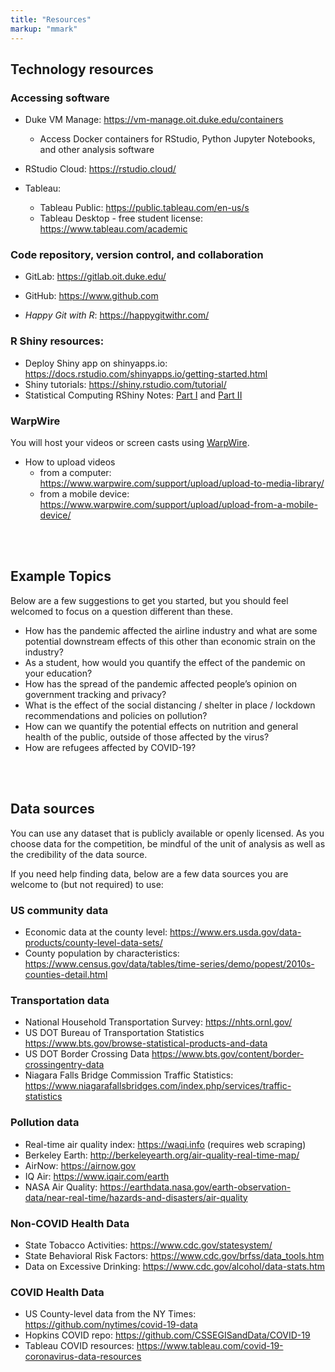 ```yaml
---
title: "Resources"
markup: "mmark"
---
```


## Technology resources

### Accessing software

- Duke VM Manage: https://vm-manage.oit.duke.edu/containers
    - Access Docker containers for RStudio, Python Jupyter Notebooks, and other analysis software

- RStudio Cloud: https://rstudio.cloud/ 

- Tableau: 
  - Tableau Public: https://public.tableau.com/en-us/s 
  - Tableau Desktop - free student license: https://www.tableau.com/academic

### Code repository, version control, and collaboration 

- GitLab: https://gitlab.oit.duke.edu/

- GitHub: https://www.github.com

- *Happy Git with R*: https://happygitwithr.com/ 

### R Shiny resources: 

- Deploy Shiny app on shinyapps.io: https://docs.rstudio.com/shinyapps.io/getting-started.html
- Shiny tutorials: https://shiny.rstudio.com/tutorial/
- Statistical Computing RShiny Notes: [Part I](https://shawnsanto.com/files/sta323/slides/lec-9a-shiny1.html#1) and [Part II](https://shawnsanto.com/files/sta323/slides/lec-9b-shiny2.html#1)

### WarpWire

You will host your videos or screen casts using [WarpWire](https://launch.warpwire.duke.edu/). 

- How to upload videos
  - from a computer: https://www.warpwire.com/support/upload/upload-to-media-library/
  - from a mobile device:  https://www.warpwire.com/support/upload/upload-from-a-mobile-device/

<br><br>

## Example Topics

Below are a few suggestions to get you started, but you should feel welcomed to focus on a question different than these.

- How has the pandemic affected the airline industry and what are some potential downstream effects of this other than economic strain on the industry?
- As a student, how would you quantify the effect of the pandemic on your education?
- How has the spread of the pandemic affected people’s opinion on government tracking and privacy?
- What is the effect of the social distancing / shelter in place / lockdown recommendations and policies on pollution?
- How can we quantify the potential effects on nutrition and general health of the public, outside of those affected by the virus?
- How are refugees affected by COVID-19?

<br><br>

## Data sources

You can use any dataset that is publicly available or openly licensed. As you choose data for the competition, be mindful of the unit of analysis as well as the credibility of the data source. 

If you need help finding data, below are a few data sources you are welcome to (but not required) to use: 

### US community data
- Economic data at the county level:
https://www.ers.usda.gov/data-products/county-level-data-sets/
- County population by characteristics:
https://www.census.gov/data/tables/time-series/demo/popest/2010s-counties-detail.html 

### Transportation data

- National Household Transportation Survey: https://nhts.ornl.gov/ 
- US DOT Bureau of Transportation Statistics https://www.bts.gov/browse-statistical-products-and-data
- US DOT Border Crossing Data https://www.bts.gov/content/border-crossingentry-data
- Niagara Falls Bridge Commission Traffic Statistics:  https://www.niagarafallsbridges.com/index.php/services/traffic-statistics

### Pollution data

- Real-time air quality index: https://waqi.info (requires web scraping)
- Berkeley Earth: http://berkeleyearth.org/air-quality-real-time-map/ 
- AirNow: https://airnow.gov
- IQ Air: https://www.iqair.com/earth
- NASA Air Quality: https://earthdata.nasa.gov/earth-observation-data/near-real-time/hazards-and-disasters/air-quality

### Non-COVID Health Data 
- State Tobacco Activities: https://www.cdc.gov/statesystem/
- State Behavioral Risk Factors: https://www.cdc.gov/brfss/data_tools.htm 
- Data on Excessive Drinking: https://www.cdc.gov/alcohol/data-stats.htm

### COVID Health Data

- US County-level data from the NY Times: https://github.com/nytimes/covid-19-data
- Hopkins COVID repo:  https://github.com/CSSEGISandData/COVID-19
- Tableau COVID resources: https://www.tableau.com/covid-19-coronavirus-data-resources

